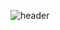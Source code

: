 ![header](https://capsule-render.vercel.app/api?type=waving&color=auto&height=300&section=header&text=I%20am%20Woohyun%20Park&fontSize=90&desc=Hello%20Nice%20to%20meet%20You)
